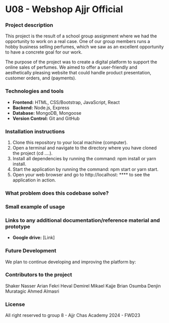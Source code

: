 # U08 - Webshop Ajjr Official

### Project description
This project is the result of a school group assignment where we had the opportunity to work on a real case. One of our group members runs a hobby business selling perfumes, which we saw as an excellent opportunity to have a concrete goal for our work.

The purpose of the project was to create a digital platform to support the online sales of perfumes. We aimed to offer a user-friendly and aesthetically pleasing website that could handle product presentation, customer orders, and (payments).

### Technologies and tools 

- **Frontend:** HTML, CSS/Bootstrap, JavaScript, React
- **Backend:** Node.js, Express
- **Database:** MongoDB, Mongoose
- **Version Control:** Git and GitHub 

### Installation instructions

1. Clone this repository to your local machine (computer).
2. Open a terminal and navigate to the directory where you have cloned the project (cd ....).
3. Install all dependencies by running the command: npm install or yarn install.
4. Start the application by running the command: npm start or yarn start.
5. Open your web browser and go to http://localhost: **** to see the application in action.

### What problem does this codebase solve?

### Small example of usage

### Links to any additional documentation/reference material and prototype

- **Google drive:** [Link]

### Future Development

We plan to continue developing and improving the platform by: 

### Contributors to the project

Shaker Nasser
Arian Fekri
Heval Demirel 
Mikael Kajje 
Brian Osumba 
Denjin Muratagic
Ahmed Almasri 

### License

All right reserved to group 8 - Ajjr Chas Academy 2024 - FWD23
